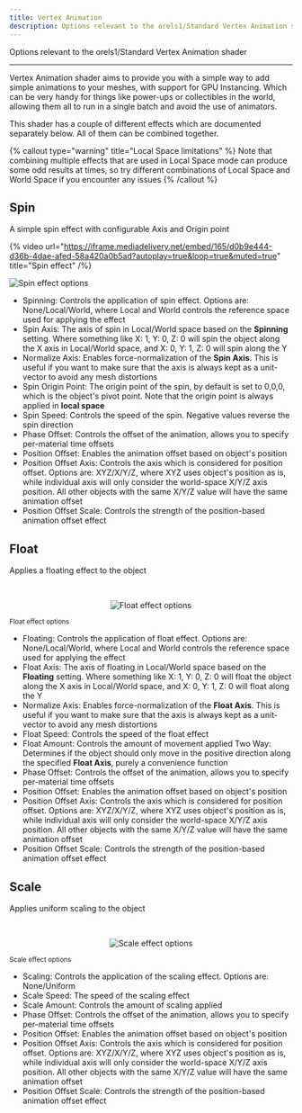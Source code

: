 ```yaml
---
title: Vertex Animation
description: Options relevant to the orels1/Standard Vertex Animation shader
---
```


Options relevant to the orels1/Standard Vertex Animation shader

---

Vertex Animation shader aims to provide you with a simple way to add simple animations to your meshes, with support for GPU Instancing. Which can be very handy for things like power-ups or collectibles in the world, allowing them all to run in a single batch and avoid the use of animators.

This shader has a couple of different effects which are documented separately below. All of them can be combined together.

{% callout type="warning" title="Local Space limitations" %}
Note that combining multiple effects that are used in Local Space mode can produce some odd results at times, so try different combinations of Local Space and World Space if you encounter any issues
{% /callout %}

## Spin

A simple spin effect with configurable Axis and Origin point

{% video url="https://iframe.mediadelivery.net/embed/165/d0b9e444-d36b-4dae-afed-58a420a0b5ad?autoplay=true&loop=true&muted=true" title="Spin effect" /%}

![Spin effect options](/img/docs/orl-standard/vertex-animation/vertex-animation-spin-inspector.png "Spin effect options")

- Spinning: Controls the application of spin effect. Options are: None/Local/World, where Local and World controls the reference space used for applying the effect
- Spin Axis: The axis of spin in Local/World space based on the **Spinning** setting. Where something like X: 1, Y: 0, Z: 0 will spin the object along the X axis in Local/World space, and X: 0, Y: 1, Z: 0 will spin along the Y
- Normalize Axis: Enables force-normalization of the **Spin Axis**. This is useful if you want to make sure that the axis is always kept as a unit-vector to avoid any mesh distortions
- Spin Origin Point: The origin point of the spin, by default is set to 0,0,0, which is the object's pivot point. Note that the origin point is always applied in **local space**
- Spin Speed: Controls the speed of the spin. Negative values reverse the spin direction
- Phase Offset: Controls the offset of the animation, allows you to specify per-material time offsets
- Position Offset: Enables the animation offset based on object's position
- Position Offset Axis: Controls the axis which is considered for position offset. Options are: XYZ/X/Y/Z, where XYZ uses object's position as is, while individual axis will only consider the world-space X/Y/Z axis position. All other objects with the same X/Y/Z value will have the same animation offset
- Position Offset Scale: Controls the strength of the position-based animation offset effect

## Float

Applies a floating effect to the object

<BunnyPlayer videoId="ef7abed9-52cf-4c88-9f96-61fb3195dbbc" />

<br />

<p align="center">
  <img alt="Float effect options" src="/img/docs/orl-standard/vertex-animation/vertex-animation-float-inspector.png" />

  <br />

  <small>Float effect options</small>
</p>

- Floating: Controls the application of float effect. Options are: None/Local/World, where Local and World controls the reference space used for applying the effect
- Float Axis: The axis of floating in Local/World space based on the **Floating** setting. Where something like X: 1, Y: 0, Z: 0 will float the object along the X axis in Local/World space, and X: 0, Y: 1, Z: 0 will float along the Y
- Normalize Axis: Enables force-normalization of the **Float Axis**. This is useful if you want to make sure that the axis is always kept as a unit-vector to avoid any mesh distortions
- Float Speed: Controls the speed of the float effect
- Float Amount: Controls the amount of movement applied
Two Way: Determines if the object should only move in the positive direction along the specified **Float Axis**, purely a convenience function
- Phase Offset: Controls the offset of the animation, allows you to specify per-material time offsets
- Position Offset: Enables the animation offset based on object's position
- Position Offset Axis: Controls the axis which is considered for position offset. Options are: XYZ/X/Y/Z, where XYZ uses object's position as is, while individual axis will only consider the world-space X/Y/Z axis position. All other objects with the same X/Y/Z value will have the same animation offset
- Position Offset Scale: Controls the strength of the position-based animation offset effect

## Scale

Applies uniform scaling to the object

<BunnyPlayer videoId="f289b1d7-dc10-4cb1-b77c-e474b30974e6" />

<br />

<p align="center">
  <img alt="Scale effect options" src="/img/docs/orl-standard/vertex-animation/vertex-animation-scale-inspector.png" />

  <br />

  <small>Scale effect options</small>
</p>

- Scaling: Controls the application of the scaling effect. Options are: None/Uniform
- Scale Speed: The speed of the scaling effect
- Scale Amount: Controls the amount of scaling applied
- Phase Offset: Controls the offset of the animation, allows you to specify per-material time offsets
- Position Offset: Enables the animation offset based on object's position
- Position Offset Axis: Controls the axis which is considered for position offset. Options are: XYZ/X/Y/Z, where XYZ uses object's position as is, while individual axis will only consider the world-space X/Y/Z axis position. All other objects with the same X/Y/Z value will have the same animation offset
- Position Offset Scale: Controls the strength of the position-based animation offset effect